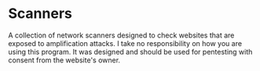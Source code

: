 # Scanners
A collection of network scanners designed to check websites that are exposed to amplification attacks.
I take no responsibility on how you are using this program.
It was designed and should be used for pentesting with consent from the website's owner.
